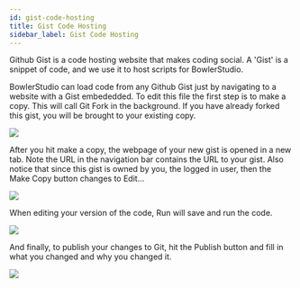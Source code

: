 ```yaml
---
id: gist-code-hosting
title: Gist Code Hosting
sidebar_label: Gist Code Hosting
---
```


Github Gist is a code hosting website that makes coding social. A 'Gist' is a snippet of code, and we use it to host scripts for BowlerStudio.

BowlerStudio can load code from any Github Gist just by navigating to a website with a Gist embededded. To edit this file the first step is to make a copy. This will call Git Fork in the background. If you have already forked this gist, you will be brought to your existing copy. 

![](assets/clickonname.png)

After you hit make a copy, the webpage of your new gist is opened in a new tab. Note the URL in the navigation bar contains the URL to your gist. Also notice that since this gist is owned by you, the logged in user, then the Make Copy button changes to Edit...

![](assets/fork.png)

When editing your version of the code, Run will save and run the code.  

![](assets/editGist.png)

And finally, to publish your changes to Git, hit the Publish button and fill in what you changed and why you changed it. 

![](assets/updateGist.png)
